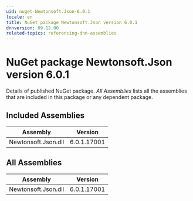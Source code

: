 ```yaml
---
uid: nuget-Newtonsoft.Json-6.0.1
locale: en
title: NuGet package Newtonsoft.Json version 6.0.1
dnnversion: 09.12.00
related-topics: referencing-dnn-assemblies
---
```


# NuGet package Newtonsoft.Json version 6.0.1
Details of published NuGet package.
*All Assemblies* lists all the assemblies that are included in this package or any dependent package.

## Included Assemblies

|Assembly|Version|
|---|---|
|Newtonsoft.Json.dll|6.0.1.17001|

## All Assemblies

|Assembly|Version|
|---|---|
|Newtonsoft.Json.dll|6.0.1.17001|


